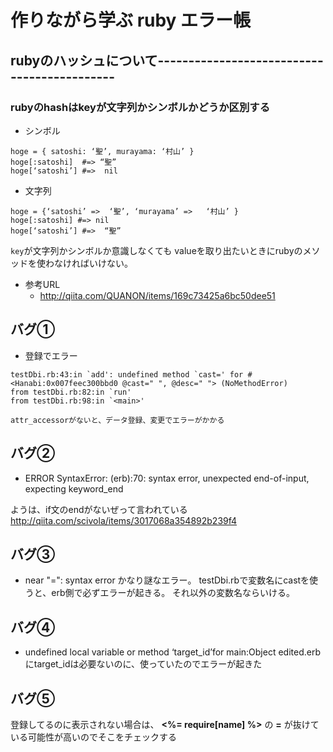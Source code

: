 # 作りながら学ぶ ruby エラー帳

## rubyのハッシュについて--------------------------------------------

### rubyのhashはkeyが文字列かシンボルかどうか区別する
- シンボル
```
hoge = { satoshi: ‘聖’, murayama: ‘村山’ }
hoge[:satoshi]  #=> “聖”
hoge[‘satoshi’] #=>  nil
```

- 文字列
```
hoge = {‘satoshi’ =>  ‘聖’, ‘murayama’ =>   ‘村山’ }
hoge[:satoshi] #=> nil
hoge[‘satoshi’] #=>  “聖”
```

`key`が文字列かシンボルか意識しなくても 
valueを取り出たいときにrubyのメソッドを使わなければいけない。

- 参考URL
    - http://qiita.com/QUANON/items/169c73425a6bc50dee51

## バグ①
- 登録でエラー
```
testDbi.rb:43:in `add': undefined method `cast=' for #<Hanabi:0x007feec300bbd0 @cast=" ", @desc=" "> (NoMethodError)
from testDbi.rb:82:in `run'
from testDbi.rb:98:in `<main>'

attr_accessorがないと、データ登録、変更でエラーがかかる
```

## バグ②
- ERROR SyntaxError: (erb):70: syntax error, unexpected end-of-input, expecting keyword_end

ようは、if文のendがないぜって言われている
http://qiita.com/scivola/items/3017068a354892b239f4


## バグ③
- near "=": syntax error
かなり謎なエラー。
testDbi.rbで変数名にcastを使うと、erb側で必ずエラーが起きる。
それ以外の変数名ならいける。

## バグ④
- undefined local variable or method  ‘target_id’for main:Object
edited.erbにtarget_idは必要ないのに、使っていたのでエラーが起きた

## バグ⑤
登録してるのに表示されない場合は、
 **<%= require[name] %>** の **=** が抜けている可能性が高いのでそこをチェックする




